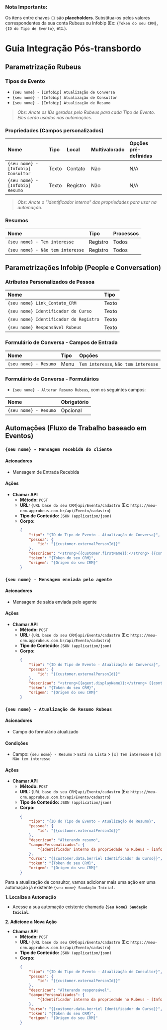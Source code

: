 ### **Nota Importante:**
Os itens entre chaves `{}` são **placeholders**. Substitua-os pelos valores correspondentes da sua conta Rubeus ou Infobip (Ex: `{Token do seu CRM}`, `{ID do Tipo de Evento}`, etc.).

# Guia Integração Pós-transbordo

## Parametrização Rubeus

### Tipos de Evento
* `{seu nome} - [Infobip] Atualização de Conversa`
* `{seu nome} - [Infobip] Atualização de Consultor`
* `{seu nome} - [Infobip] Atualização de Resumo`
> *Obs: Anote os IDs gerados pelo Rubeus para cada Tipo de Evento. Eles serão usados nas automações.*

### Propriedades (Campos personalizados)

| Nome | Tipo | Local | Multivalorado | Opções pré-definidas |
| :--- | :--- | :--- | :--- | :--- |
| `{seu nome} - [Infobip] Consultor` | Texto | Contato | Não | N/A |
| `{seu nome} - [Infobip] Resumo` | Texto | Registro | Não | N/A |
> *Obs: Anote o "Identificador interno" das propriedades para usar na automação.*

### Resumos

| Nome | Tipo | Processos |
| :--- | :--- | :--- |
| `{seu nome} - Tem interesse` | Registro | Todos |
| `{seu nome} - Não tem interesse` | Registro | Todos |

## Parametrizações Infobip (People e Conversation)

### Atributos Personalizados de Pessoa

| Nome | Tipo |
| :--- | :--- |
| `{seu nome} Link_Contato_CRM` | Texto |
| `{seu nome} Identificador do Curso` | Texto |
| `{seu nome} Identificador do Registro` | Texto |
| `{seu nome} Responsável Rubeus` | Texto |

### Formulário de Conversa - Campos de Entrada

| Nome | Tipo | Opções |
| :--- | :--- | :--- |
| `{seu nome} - Resumo` | Menu | `Tem interesse`, `Não tem interesse` |

### Formulário de Conversa - Formulários

* `{seu nome} - Alterar Resumo Rubeus`, com os seguintes campos:

| Nome | Obrigatório |
| :--- | :--- |
| `{seu nome} - Resumo` | Opcional |

## Automações (Fluxo de Trabalho baseado em Eventos)

### `{seu nome} - Mensagem recebida do cliente`

#### Acionadores
* Mensagem de Entrada Recebida

#### Ações
* **Chamar API**
    * **Método:** `POST`
    * **URL:** `{URL base do seu CRM}api/Evento/cadastro` (Ex: `https://meu-crm.apprubeus.com.br/api/Evento/cadastro`)
    * **Tipo de Conteúdo:** `JSON (application/json)`
    * **Corpo:**
        ```json
        {
            "tipo": "{ID do Tipo de Evento - Atualização de Conversa}",
            "pessoa": {
                "id": "{{customer.externalPersonId}}"
            },
            "descricao": "<strong>{{customer.firstName}}:</strong> {{content}} <br> <a href=\"https://portal.infobip.com/conversations/my-work?conversationId={{conversation.id}}\" >Ver toda conversa</a>",
            "token": "{Token do seu CRM}",
            "origem": "{Origem do seu CRM}"
        }
        ```

### `{seu nome} - Mensagem enviada pelo agente`

#### Acionadores
* Mensagem de saída enviada pelo agente

#### Ações
* **Chamar API**
    * **Método:** `POST`
    * **URL:** `{URL base do seu CRM}api/Evento/cadastro` (Ex: `https://meu-crm.apprubeus.com.br/api/Evento/cadastro`)
    * **Tipo de Conteúdo:** `JSON (application/json)`
    * **Corpo:**
        ```json
        {
            "tipo": "{ID do Tipo de Evento - Atualização de Conversa}",
            "pessoa": {
                "id": "{{customer.externalPersonId}}"
            },
            "descricao": "<strong>{{agent.displayName}}:</strong> {{content}} <br> <a href=\"https://portal.infobip.com/conversations/my-work?conversationId={{conversation.id}}\" >Ver toda conversa</a>",
            "token": "{Token do seu CRM}",
            "origem": "{Origem do seu CRM}"
        }
        ```

### `{seu nome} - Atualização de Resumo Rubeus`

#### Acionadores
* Campo do formulário atualizado

#### Condições
* Campo: `{seu nome} - Resumo` > `Está na Lista` > `[x] Tem interesse` e `[x] Não tem interesse`

#### Ações
* **Chamar API**
    * **Método:** `POST`
    * **URL:** `{URL base do seu CRM}api/Evento/cadastro` (Ex: `https://meu-crm.apprubeus.com.br/api/Evento/cadastro`)
    * **Tipo de Conteúdo:** `JSON (application/json)`
    * **Corpo:**
        ```json
        {
            "tipo": "{ID do Tipo de Evento - Atualização de Resumo}",
            "pessoa": {
                "id": "{{customer.externalPersonId}}"
            },
            "descricao": "Alterando resumo",
            "camposPersonalizados": {
                "{Identificador interno da propriedade no Rubeus - [Infobip] Resumo}": "{{field.Resumo}}"
            },
            "curso": "{{customer.data.berriel Identificador do Curso}}",
            "token": "{Token do seu CRM}",
            "origem": "{Origem do seu CRM}"
        }
        ```



Para a atualização de consultor, vamos adicionar mais uma ação em uma automação já existente `{seu nome} Saudação Inicial`.

**1. Localize a Automação**
   * Acesse a sua automação existente chamada **`{Seu Nome} Saudação Inicial`**.

**2. Adicione a Nova Ação**

* **Chamar API**
    * **Método:** `POST`
    * **URL:** `{URL base do seu CRM}api/Evento/cadastro` (Ex: `https://meu-crm.apprubeus.com.br/api/Evento/cadastro`)
    * **Tipo de Conteúdo:** `JSON (application/json)`
    * **Corpo:**
        ```json
        {
            "tipo": "{ID do Tipo de Evento - Atualização de Consultor}",
            "pessoa": {
                "id": "{{customer.externalPersonId}}"
            },
            "descricao": "Alterando responsável",
            "camposPersonalizados": {
                "{Identificador interno da propriedade no Rubeus - [Infobip] Consultor}": "{{agent.displayName}}"
            },
            "curso": "{{customer.data.berriel Identificador do Curso}}",
            "token": "{Token do seu CRM}",
            "origem": "{Origem do seu CRM}"
        }
        ```
